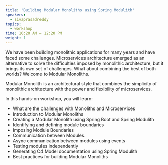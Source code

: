 ```yaml
---
title: 'Building Modular Monoliths using Spring Modulith'
speakers:
  - sivaprasadreddy
topics:
  - workshop
time: 10:20 AM – 12:20 PM
weight: 1
---
```


We have been building monolithic applications for many years and have faced some challenges. Microservices architecture emerged as an alternative to solve the difficulties imposed by monolithic architecture, but it brings its own set of challenges. What about combining the best of both worlds? Welcome to Modular Monoliths.

Modular Monolith is an architectural style that combines the simplicity of monolithic architecture with the power and flexibility of microservices. 

In this hands-on workshop, you will learn: 

- What are the challenges with Monoliths and Microservices 
- Introduction to Modular Monoliths 
- Creating a Modular Monolith using Spring Boot and Spring Modulith 
- Identifying and defining module boundaries 
- Imposing Module Boundaries 
- Communication between Modules 
- Async communication between modules using events 
- Testing modules independently 
- Generating C4 Model documentation using Spring Modulith 
- Best practices for building Modular Monoliths 
